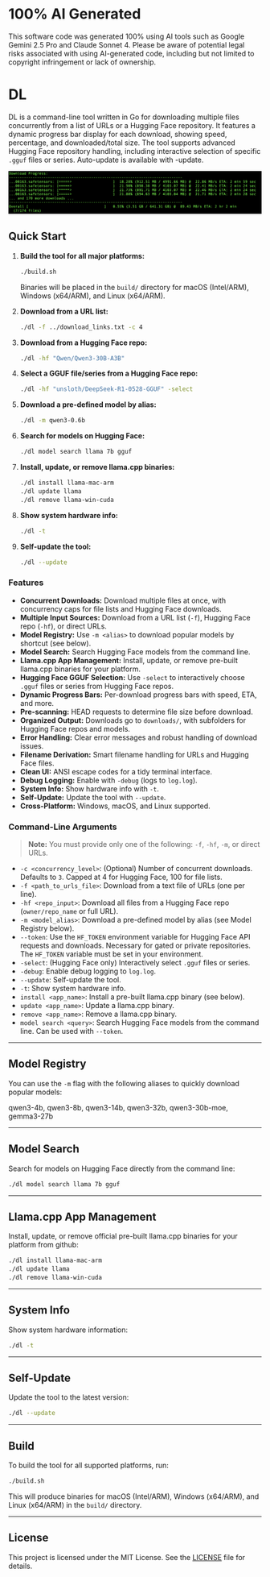 # 100% AI Generated

This software code was generated 100% using AI tools such as Google Gemini 2.5 Pro and Claude Sonnet 4.
Please be aware of potential legal risks associated with using AI-generated code, including but not limited to copyright infringement or lack of ownership.


# DL

DL is a command-line tool written in Go for downloading multiple files concurrently from a list of URLs or a Hugging Face repository. It features a dynamic progress bar display for each download, showing speed, percentage, and downloaded/total size. The tool supports advanced Hugging Face repository handling, including interactive selection of specific `.gguf` files or series.
Auto-update is available with -update.

![Screenshot of DL tool](image.png)


## Quick Start

1. **Build the tool for all major platforms:**
    ```bash
    ./build.sh
    ```
    Binaries will be placed in the `build/` directory for macOS (Intel/ARM), Windows (x64/ARM), and Linux (x64/ARM).

2. **Download from a URL list:**
    ```bash
    ./dl -f ../download_links.txt -c 4
    ```

3. **Download from a Hugging Face repo:**
    ```bash
    ./dl -hf "Qwen/Qwen3-30B-A3B"
    ```

4. **Select a GGUF file/series from a Hugging Face repo:**
    ```bash
    ./dl -hf "unsloth/DeepSeek-R1-0528-GGUF" -select
    ```

5. **Download a pre-defined model by alias:**
    ```bash
    ./dl -m qwen3-0.6b
    ```

6. **Search for models on Hugging Face:**
    ```bash
    ./dl model search llama 7b gguf
    ```

7. **Install, update, or remove llama.cpp binaries:**
    ```bash
    ./dl install llama-mac-arm
    ./dl update llama
    ./dl remove llama-win-cuda
    ```

8. **Show system hardware info:**
    ```bash
    ./dl -t
    ```

9. **Self-update the tool:**
    ```bash
    ./dl --update
    ```


### Features

*   **Concurrent Downloads:** Download multiple files at once, with concurrency caps for file lists and Hugging Face downloads.
*   **Multiple Input Sources:** Download from a URL list (`-f`), Hugging Face repo (`-hf`), or direct URLs.
*   **Model Registry:** Use `-m <alias>` to download popular models by shortcut (see below).
*   **Model Search:** Search Hugging Face models from the command line.
*   **Llama.cpp App Management:** Install, update, or remove pre-built llama.cpp binaries for your platform.
*   **Hugging Face GGUF Selection:** Use `-select` to interactively choose `.gguf` files or series from Hugging Face repos.
*   **Dynamic Progress Bars:** Per-download progress bars with speed, ETA, and more.
*   **Pre-scanning:** HEAD requests to determine file size before download.
*   **Organized Output:** Downloads go to `downloads/`, with subfolders for Hugging Face repos and models.
*   **Error Handling:** Clear error messages and robust handling of download issues.
*   **Filename Derivation:** Smart filename handling for URLs and Hugging Face files.
*   **Clean UI:** ANSI escape codes for a tidy terminal interface.
*   **Debug Logging:** Enable with `-debug` (logs to `log.log`).
*   **System Info:** Show hardware info with `-t`.
*   **Self-Update:** Update the tool with `--update`.
*   **Cross-Platform:** Windows, macOS, and Linux supported.

### Command-Line Arguments

> **Note:** You must provide only one of the following: `-f`, `-hf`, `-m`, or direct URLs.

*   `-c <concurrency_level>`: (Optional) Number of concurrent downloads. Defaults to `3`. Capped at 4 for Hugging Face, 100 for file lists.
*   `-f <path_to_urls_file>`: Download from a text file of URLs (one per line).
*   `-hf <repo_input>`: Download all files from a Hugging Face repo (`owner/repo_name` or full URL).
*   `-m <model_alias>`: Download a pre-defined model by alias (see Model Registry below).
*   `--token`: Use the `HF_TOKEN` environment variable for Hugging Face API requests and downloads. Necessary for gated or private repositories. The `HF_TOKEN` variable must be set in your environment.
*   `-select`: (Hugging Face only) Interactively select `.gguf` files or series.
*   `-debug`: Enable debug logging to `log.log`.
*   `--update`: Self-update the tool.
*   `-t`: Show system hardware info.
*   `install <app_name>`: Install a pre-built llama.cpp binary (see below).
*   `update <app_name>`: Update a llama.cpp binary.
*   `remove <app_name>`: Remove a llama.cpp binary.
*   `model search <query>`: Search Hugging Face models from the command line. Can be used with `--token`.

---

## Model Registry

You can use the `-m` flag with the following aliases to quickly download popular models:

qwen3-4b, qwen3-8b, qwen3-14b, qwen3-32b, qwen3-30b-moe, gemma3-27b

---

## Model Search

Search for models on Hugging Face directly from the command line:

```bash
./dl model search llama 7b gguf
```

---

## Llama.cpp App Management

Install, update, or remove official pre-built llama.cpp binaries for your platform from github:

```bash
./dl install llama-mac-arm
./dl update llama
./dl remove llama-win-cuda
```

---

## System Info

Show system hardware information:

```bash
./dl -t
```

---

## Self-Update

Update the tool to the latest version:

```bash
./dl --update
```

---

## Build

To build the tool for all supported platforms, run:

```bash
./build.sh
```

This will produce binaries for macOS (Intel/ARM), Windows (x64/ARM), and Linux (x64/ARM) in the `build/` directory.

---

## License

This project is licensed under the MIT License. See the [LICENSE](LICENSE) file for details.